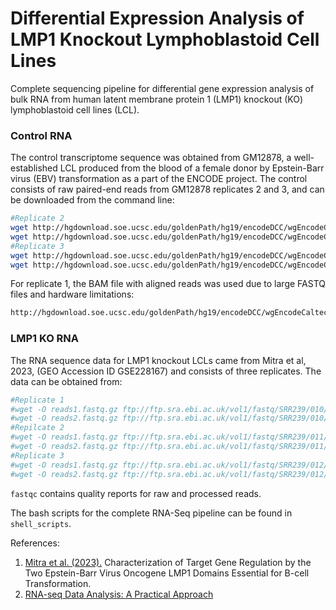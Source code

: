 # Differential Expression Analysis of LMP1 Knockout Lymphoblastoid Cell Lines
Complete sequencing pipeline for differential gene expression analysis of bulk RNA from human latent membrane protein 1 (LMP1) knockout (KO) lymphoblastoid cell lines (LCL). 

### Control RNA
The control transcriptome sequence was obtained from GM12878, a well-established LCL produced from the blood of a female donor by Epstein-Barr virus (EBV) transformation as a part of the ENCODE project. The control consists of raw paired-end reads from GM12878 replicates 2 and 3, and can be downloaded from the command line:
```Bash
#Replicate 2
wget http://hgdownload.soe.ucsc.edu/goldenPath/hg19/encodeDCC/wgEncodeCaltechRnaSeq/wgEncodeCaltechRnaSeqGm12892R2x75Il200FastqRd1Rep2V2.fastq.gz
wget http://hgdownload.soe.ucsc.edu/goldenPath/hg19/encodeDCC/wgEncodeCaltechRnaSeq/wgEncodeCaltechRnaSeqGm12892R2x75Il200FastqRd2Rep2V2.fastq.gz
#Replicate 3
wget http://hgdownload.soe.ucsc.edu/goldenPath/hg19/encodeDCC/wgEncodeCaltechRnaSeq/wgEncodeCaltechRnaSeqGm12892R2x75Il200FastqRd1Rep3V2.fastq.gz
wget http://hgdownload.soe.ucsc.edu/goldenPath/hg19/encodeDCC/wgEncodeCaltechRnaSeq/wgEncodeCaltechRnaSeqGm12892R2x75Il200FastqRd2Rep3V2.fastq.gz
```
For replicate 1, the BAM file with aligned reads was used due to large FASTQ files and hardware limitations:
```Bash
http://hgdownload.soe.ucsc.edu/goldenPath/hg19/encodeDCC/wgEncodeCaltechRnaSeq/wgEncodeCaltechRnaSeqGm12892R2x75Il200AlignsRep1V2.bam
```

### LMP1 KO RNA
The RNA sequence data for LMP1 knockout LCLs came from Mitra et al, 2023, (GEO Accession ID GSE228167) and consists of three replicates. The data can be obtained from:
```Bash
#Replicate 1
#wget -O reads1.fastq.gz ftp://ftp.sra.ebi.ac.uk/vol1/fastq/SRR239/010/SRR23957810/SRR23957810_1.fastq.gz
#wget -O reads2.fastq.gz ftp://ftp.sra.ebi.ac.uk/vol1/fastq/SRR239/010/SRR23957810/SRR23957810_2.fastq.gz
#Repilcate 2
#wget -O reads1.fastq.gz ftp://ftp.sra.ebi.ac.uk/vol1/fastq/SRR239/011/SRR23957811/SRR23957811_1.fastq.gz
#wget -O reads2.fastq.gz ftp://ftp.sra.ebi.ac.uk/vol1/fastq/SRR239/011/SRR23957811/SRR23957811_2.fastq.gz
#Replicate 3
#wget -O reads1.fastq.gz ftp://ftp.sra.ebi.ac.uk/vol1/fastq/SRR239/012/SRR23957812/SRR23957812_1.fastq.gz
#wget -O reads2.fastq.gz ftp://ftp.sra.ebi.ac.uk/vol1/fastq/SRR239/012/SRR23957812/SRR23957812_2.fastq.gz
```


`fastqc` contains quality reports for raw and processed reads.

The bash scripts for the complete RNA-Seq pipeline can be found in `shell_scripts`.

References:
1. [Mitra et al. (2023).](https://www.biorxiv.org/content/10.1101/2023.04.10.536234v1.full) Characterization of Target Gene Regulation by the Two Epstein-Barr Virus Oncogene LMP1 Domains Essential for B-cell Transformation.
2. [RNA-seq Data Analysis: A Practical Approach](https://www.amazon.com/RNA-seq-Data-Analysis-Mathematical-Computational/dp/1466595000/ref=sr_1_1?crid=2WJG6RRFNQTWV&keywords=Rna-Seq+Data+Analysis%3A+A+Practical+Approach&qid=1689673621&s=books&sprefix=rna-seq+data+analysis+a+practical+approach%2Cstripbooks%2C316&sr=1-1&ufe=app_do%3Aamzn1.fos.006c50ae-5d4c-4777-9bc0-4513d670b6bc) 
